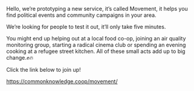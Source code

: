 Hello, we’re prototyping a new service, it’s called Movement, it helps you find political events and community campaigns in your area.

We’re looking for people to test it out, it’ll only take five minutes.

You might end up helping out at a local food co-op, joining an air quality monitoring group, starting a radical cinema club or spending an evening cooking at a refugee street kitchen. All of these small acts add up to big change.:fist::fire:

Click the link below to join up!

https://commonknowledge.coop/movement/